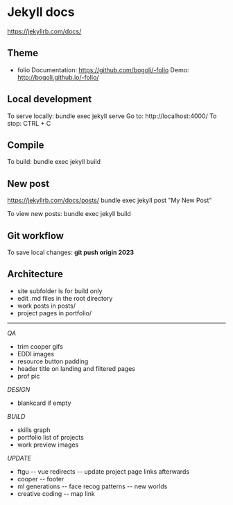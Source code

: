 # Jekyll docs
https://jekyllrb.com/docs/

## Theme
 *  folio
Documentation: https://github.com/bogoli/-folio
Demo: http://bogoli.github.io/-folio/


## Local development
To serve locally: 
    bundle exec jekyll serve
Go to: http://localhost:4000/
To stop: CTRL + C

## Compile
To build: 
    bundle exec jekyll build


## New post
https://jekyllrb.com/docs/posts/
    bundle exec jekyll post "My New Post"

To view new posts: 
    bundle exec jekyll build

## Git workflow
To save local changes: 
    **git push origin 2023**


## Architecture
- site subfolder is for build only
- edit .md files in the root directory
- work posts in posts/
- project pages in portfolio/

<hr/>

*QA*
- trim cooper gifs
- EDDI images
- resource button padding
- header title on landing and filtered pages
- prof pic

*DESIGN*
- blankcard if empty

*BUILD*
- skills graph
- portfolio list of projects
- work preview images

*UPDATE*
- ftgu
    -- vue redirects
    -- update project page links afterwards
- cooper
    -- footer
- ml generations
    -- face recog patterns
    -- new worlds
- creative coding
    -- map link

